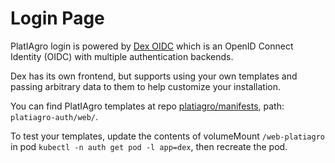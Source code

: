 # Login Page

PlatIAgro login is powered by [Dex OIDC](https://dexidp.io/) which is an OpenID Connect Identity (OIDC) with multiple authentication backends.

Dex has its own frontend, but supports using your own templates and passing arbitrary data to them to help customize your installation.

You can find PlatIAgro templates at repo [platiagro/manifests](https://github.com/platiagro/manifests/tree/v0.3.0-kubeflow-v1.3-branch/platiagro-auth/web), path: `platiagro-auth/web/`.

To test your templates, update the contents of volumeMount `/web-platiagro` in pod `kubectl -n auth get pod -l app=dex`, then recreate the pod.

